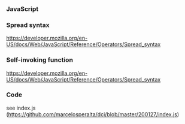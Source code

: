 ### JavaScript

### Spread syntax

https://developer.mozilla.org/en-US/docs/Web/JavaScript/Reference/Operators/Spread_syntax

### Self-invoking function

https://developer.mozilla.org/en-US/docs/Web/JavaScript/Reference/Operators/Spread_syntax

### Code

see index.js (https://github.com/marcelosperalta/dci/blob/master/200127/index.js)
